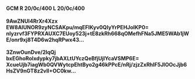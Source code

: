 #### GCM R 20/0c/400 L 20/0c/400
**9AwZNUI4RrXr4Xzx**<br/>**EW8AIUNOR9zyNCSAKpu/mqEFIKyv0QIyYrPEHJoIKP0=**<br/>**nIyzrvf3FYPRXAUXC7EUoy523j+tE8zkRh668qOMefhFNa5JME5WAb1jWE/onr9xj8T4D6w2hqRPwx43...**<br/><br/>
**3ZnwOunDve/2IqQj**<br/>**bxEGhoRolxdypky7jbAXLtUYczQeBfjUjlYcaVSMP6E=**<br/>**XcueUjb7iagWb0QVWytcpEhtByo2g46kPPcE/nRj/zjzZxRhIF5JlOOcJjb6HsZV9nGT8z2vII+OC0kw...**